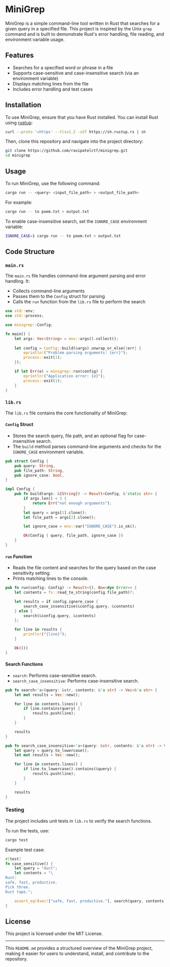 # MiniGrep

MiniGrep is a simple command-line tool written in Rust that searches for a given query in a specified file. This project is inspired by the Unix `grep` command and is built to demonstrate Rust's error handling, file reading, and environment variable usage.

## Features
- Searches for a specified word or phrase in a file
- Supports case-sensitive and case-insensitive search (via an environment variable)
- Displays matching lines from the file
- Includes error handling and test cases

## Installation
To use MiniGrep, ensure that you have Rust installed. You can install Rust using [rustup](https://www.rust-lang.org/tools/install):

```sh
curl --proto '=https' --tlsv1.2 -sSf https://sh.rustup.rs | sh
```

Then, clone this repository and navigate into the project directory:

```sh
git clone https://github.com/ravipatelctf/minigrep.git
cd minigrep
```

## Usage
To run MiniGrep, use the following command:

```sh
cargo run -- <query> <input_file_path> > <output_file_path>
```

For example:

```sh
cargo run -- to poem.txt > output.txt
```

To enable case-insensitive search, set the `IGNORE_CASE` environment variable:

```sh
IGNORE_CASE=1 cargo run -- to poem.txt > output.txt
```

## Code Structure

### `main.rs`
The `main.rs` file handles command-line argument parsing and error handling. It:
- Collects command-line arguments
- Passes them to the `Config` struct for parsing
- Calls the `run` function from the `lib.rs` file to perform the search

```rust
use std::env;
use std::process;

use minigrep::Config;

fn main() {
    let args: Vec<String> = env::args().collect();
    
    let config = Config::build(&args).unwrap_or_else(|err| {
        eprintln!("Problem parsing arguments: {err}");
        process::exit(1);
    });

    if let Err(e) = minigrep::run(config) {
        eprintln!("Application error: {e}");
        process::exit(1);
    }
}
```

### `lib.rs`
The `lib.rs` file contains the core functionality of MiniGrep:

#### `Config` Struct
- Stores the search query, file path, and an optional flag for case-insensitive search.
- The `build` method parses command-line arguments and checks for the `IGNORE_CASE` environment variable.

```rust
pub struct Config {
    pub query: String,
    pub file_path: String,
    pub ignore_case: bool,
}

impl Config {
    pub fn build(args: &[String]) -> Result<Config, &'static str> {
        if args.len() < 3 {
            return Err("not enough arguments");
        }
        let query = args[1].clone();
        let file_path = args[2].clone();

        let ignore_case = env::var("IGNORE_CASE").is_ok();

        Ok(Config { query, file_path, ignore_case })
    }
}
```

#### `run` Function
- Reads the file content and searches for the query based on the case sensitivity setting.
- Prints matching lines to the console.

```rust
pub fn run(config: Config) -> Result<(), Box<dyn Error>> {
    let contents = fs::read_to_string(config.file_path)?;

    let results = if config.ignore_case {
        search_case_insensitive(&config.query, &contents)
    } else {
        search(&config.query, &contents)
    };

    for line in results {
        println!("{line}");
    }

    Ok(())
}
```

#### Search Functions
- `search`: Performs case-sensitive search.
- `search_case_insensitive`: Performs case-insensitive search.

```rust
pub fn search<'a>(query: &str, contents: &'a str) -> Vec<&'a str> {
    let mut results = Vec::new();

    for line in contents.lines() {
        if line.contains(query) {
            results.push(line);
        }
    }

    results
}

pub fn search_case_insensitive<'a>(query: &str, contents: &'a str) -> Vec<&'a str> {
    let query = query.to_lowercase();
    let mut results = Vec::new();

    for line in contents.lines() {
        if line.to_lowercase().contains(&query) {
            results.push(line);
        }
    }

    results
}
```

### Testing
The project includes unit tests in `lib.rs` to verify the search functions.

To run the tests, use:

```sh
cargo test
```

Example test case:

```rust
#[test]
fn case_sensitive() {
    let query = "duct";
    let contents = "\
Rust:
safe, fast, productive.
Pick three.
Duct tape.";

    assert_eq!(vec!["safe, fast, productive."], search(query, contents));
}
```

## License
This project is licensed under the MIT License.

---

This `README.md` provides a structured overview of the MiniGrep project, making it easier for users to understand, install, and contribute to the repository.

